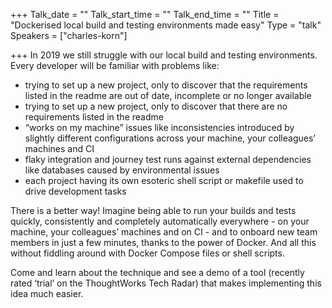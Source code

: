 +++
Talk_date = ""
Talk_start_time = ""
Talk_end_time = ""
Title = "Dockerised local build and testing environments made easy"
Type = "talk"
Speakers = ["charles-korn"]

+++
In 2019 we still struggle with our local build and testing environments. Every developer will be familiar with problems like:

* trying to set up a new project, only to discover that the requirements listed in the readme are out of date, incomplete or no longer available
* trying to set up a new project, only to discover that there are no requirements listed in the readme
* “works on my machine” issues like inconsistencies introduced by slightly different configurations across your machine, your colleagues’ machines and CI
* flaky integration and journey test runs against external dependencies like databases caused by environmental issues
* each project having its own esoteric shell script or makefile used to drive development tasks

There is a better way! Imagine being able to run your builds and tests quickly, consistently and completely automatically everywhere - on your machine, your colleagues’ machines and on CI - and to onboard new team members in just a few minutes, thanks to the power of Docker. And all this without fiddling around with Docker Compose files or shell scripts.

Come and learn about the technique and see a demo of a tool (recently rated ‘trial’ on the ThoughtWorks Tech Radar) that makes implementing this idea much easier.
